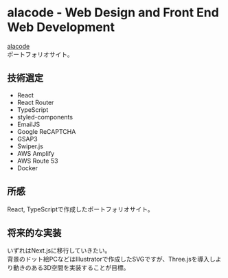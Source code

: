 # alacode - Web Design and Front End Web Development

[alacode](https://alacode.jp)  
ポートフォリオサイト。

## 技術選定

- React
- React Router
- TypeScript
- styled-components
- EmailJS
- Google ReCAPTCHA
- GSAP3
- Swiper.js
- AWS Amplify
- AWS Route 53
- Docker

## 所感

React, TypeScriptで作成したポートフォリオサイト。

## 将来的な実装

いずれはNext.jsに移行していきたい。  
背景のドット絵PCなどはIllustratorで作成したSVGですが、Three.jsを導入しより動きのある3D空間を実装することが目標。
